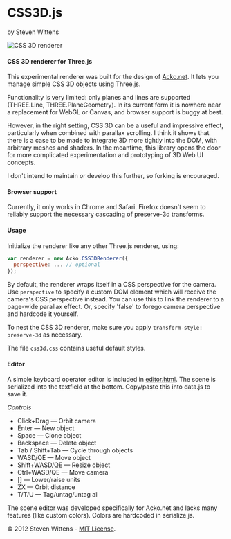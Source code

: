 CSS3D.js
========

by Steven Wittens

![CSS 3D renderer](https://raw.github.com/unconed/CSS3D.js/master/css3d.png)

#### CSS 3D renderer for Three.js ####

This experimental renderer was built for the design of [Acko.net](http://acko.net/blog/making-love-to-webkit). It lets you manage simple CSS 3D objects using Three.js.

Functionality is very limited: only planes and lines are supported (THREE.Line, THREE.PlaneGeometry). In its current form it is nowhere near a replacement for WebGL or Canvas, and browser support is buggy at best.

However, in the right setting, CSS 3D can be a useful and impressive effect, particularly when combined with parallax scrolling. I think it shows that there is a case to be made to integrate 3D more tightly into the DOM, with arbitrary meshes and shaders. In the meantime, this library opens the door for more complicated experimentation and prototyping of 3D Web UI concepts.

I don't intend to maintain or develop this further, so forking is encouraged.

#### Browser support ####

Currently, it only works in Chrome and Safari. Firefox doesn't seem to reliably support the necessary cascading of preserve-3d transforms.

#### Usage ####
  
Initialize the renderer like any other Three.js renderer, using:

```javascript
var renderer = new Acko.CSS3DRenderer({
  perspective: ... // optional
});
```

By default, the renderer wraps itself in a CSS perspective for the camera. Use `perspective` to specify a custom DOM element which will receive the camera's CSS perspective instead. You can use this to link the renderer to a page-wide parallax effect. Or, specify 'false' to forego camera perspective and hardcode it yourself.
  
To nest the CSS 3D renderer, make sure you apply `transform-style: preserve-3d` as necessary.

The file `css3d.css` contains useful default styles.

#### Editor ####

A simple keyboard operator editor is included in <a href="https://github.com/unconed/CSS3D.js/blob/master/editor.html">editor.html</a>. The scene is serialized into the textfield at the bottom. Copy/paste this into data.js to save it.

*Controls*

 * Click+Drag — Orbit camera</li>
 * Enter — New object</li>
 * Space — Clone object</li>
 * Backspace — Delete object</li>
 * Tab / Shift+Tab — Cycle through objects</li>
 * WASD/QE — Move object</li>
 * Shift+WASD/QE — Resize object</li>
 * Ctrl+WASD/QE — Move camera</li>
 * [] — Lower/raise units</li>
 * ZX — Orbit distance</li>
 * T/T/U — Tag/untag/untag all</li>

The scene editor was developed specifically for Acko.net and lacks many features (like custom colors). Colors are hardcoded in serialize.js.

© 2012 Steven Wittens - [MIT License](LICENSE.txt).

</body>
</html>
